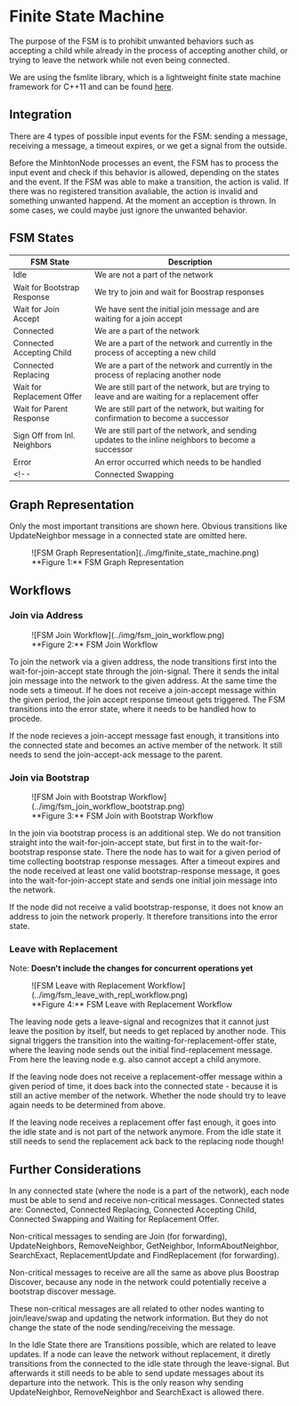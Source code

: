 # Finite State Machine

The purpose of the FSM is to prohibit unwanted behaviors such as accepting a child while already in the process of accepting another child, or trying to leave the network while not even being connected.

We are using the fsmlite library, which is a lightweight finite state machine framework for C++11 and can be found [here](https://github.com/tkem/fsmlite).

## Integration

There are 4 types of possible input events for the FSM: sending a message, receiving a message, a timeout expires, or we get a signal from the outside.

Before the MinhtonNode processes an event, the FSM has to process the input event and check if this behavior is allowed, depending on the states and the event.
If the FSM was able to make a transition, the action is valid.
If there was no registered transition avaliable, the action is invalid and something unwanted happend.
At the moment an acception is thrown.
In some cases, we could maybe just ignore the unwanted behavior.

## FSM States

| FSM State                    | Description                                                                                         |
|------------------------------|-----------------------------------------------------------------------------------------------------|
| Idle                         | We are not a part of the network                                                                    |
| Wait for Bootstrap Response  | We try to join and wait for Boostrap responses                                                      |
| Wait for Join Accept         | We have sent the initial join message and are waiting for a join accept                             |
| Connected                    | We are a part of the network                                                                        |
| Connected Accepting Child    | We are a part of the network and currently in the process of accepting a new child                  |
| Connected Replacing          | We are a part of the network and currently in the process of replacing another node                 |
| Wait for Replacement Offer   | We are still part of the network, but are trying to leave and are waiting for a replacement offer   |
| Wait for Parent Response     | We are still part of the network, but waiting for confirmation to become a successor                |
| Sign Off from Inl. Neighbors | We are still part of the network, and sending updates to the inline neighbors to become a successor |
| Error                        | An error occurred which needs to be handled                                                         |
<!--| Connected Swapping           | We are a part of the network and currently in the process of swapping our position                  |-->

## Graph Representation

Only the most important transitions are shown here. Obvious transitions like UpdateNeighbor message in a connected state are omitted here.

<figure markdown>
  <a id="fig_fsm_graph"></a>
  ![FSM Graph Representation](../img/finite_state_machine.png)
  <figcaption markdown>**Figure 1:** FSM Graph Representation</figcaption>
</figure>

## Workflows

### Join via Address

<figure markdown>
  <a id="fig_fsm_join_address"></a>
  ![FSM Join Workflow](../img/fsm_join_workflow.png)
  <figcaption markdown>**Figure 2:** FSM Join Workflow</figcaption>
</figure>

To join the network via a given address, the node transitions first into the wait-for-join-accept state through the join-signal.
There it sends the inital join message into the network to the given address.
At the same time the node sets a timeout.
If he does not receive a join-accept message within the given period, the join accept response timeout gets triggered.
The FSM transitions into the error state, where it needs to be handled how to procede.

If the node recieves a join-accept message fast enough, it transitions into the connected state and becomes an active member of the network.
It still needs to send the join-accept-ack message to the parent.

### Join via Bootstrap

<figure markdown>
  <a id="fig_fsm_join_bootstrap"></a>
  ![FSM Join with Bootstrap Workflow](../img/fsm_join_workflow_bootstrap.png)
  <figcaption markdown>**Figure 3:** FSM Join with Bootstrap Workflow</figcaption>
</figure>

In the join via bootstrap process is an additional step.
We do not transition straight into the wait-for-join-accept state, but first in to the wait-for-bootstrap response state.
There the node has to wait for a given period of time collecting bootstrap response messages.
After a timeout expires and the node received at least one valid bootstrap-response message, it goes into the wait-for-join-accept state and sends one initial join message into the network.

If the node did not receive a valid bootstrap-response, it does not know an address to join the network properly.
It therefore transitions into the error state.

### Leave with Replacement

Note: **Doesn't include the changes for concurrent operations yet**

<figure markdown>
  <a id="fig_fsm_leave"></a>
  ![FSM Leave with Replacement Workflow](../img/fsm_leave_with_repl_workflow.png)
  <figcaption markdown>**Figure 4:** FSM Leave with Replacement Workflow</figcaption>
</figure>

The leaving node gets a leave-signal and recognizes that it cannot just leave the position by itself, but needs to get replaced by another node.
This signal triggers the transition into the waiting-for-replacement-offer state, where the leaving node sends out the initial find-replacement message.
From here the leaving node e.g. also cannot accept a child anymore.

If the leaving node does not receive a replacement-offer message within a given period of time, it does back into the connected state - because it is still an active member of the network.
Whether the node should try to leave again needs to be determined from above.

If the leaving node receives a replacement offer fast enough, it goes into the idle state and is not part of the network anymore.
From the idle state it still needs to send the replacement ack back to the replacing node though!

<!--### Swap

![Figure 5](../img/fsm_swap_workflow.png "FSM Swap Workflow")

The node that is initiating the position swapping is called the initiator.
The node that the initiator wants to swap with is called the acceptor.

After the initiator gets the swap signal, the FSM transitions into the connected-swapping state.
In that state, the initiator is allowed to send the swap offer to the acceptor.
The acceptor receives the swap offer in the connected state.
The acceptor does not transition into the connected-swapping state, because for him the procedure is finished right after processing the swap offer by sending the swap ack. By then the position-swap is done for him.

The initiator receives a swap ack in the connected-swapping state and transitions back into the connected state.
If the initiator does not receive a swap ack within a certain period of time, a timeout gets triggered and the initiator transitions back into the connected state that way.-->

## Further Considerations

In any connected state (where the node is a part of the network), each node must be able to send and receive non-critical messages.
Connected states are: Connected, Connected Replacing, Connected Accepting Child, Connected Swapping and Waiting for Replacement Offer.

Non-critical messages to sending are Join (for forwarding), UpdateNeighbors, RemoveNeighbor, GetNeighbor, InformAboutNeighbor, SearchExact, ReplacementUpdate and FindReplacement (for forwarding).

Non-critical messages to receive are all the same as above plus Boostrap Discover, because any node in the network could potentially receive a bootstrap discover message.

These non-critical messages are all related to other nodes wanting to join/leave/swap and updating the network information.
But they do not change the state of the node sending/receiving the message.

In the Idle State there are Transitions possible, which are related to leave updates.
If a node can leave the network without replacement, it diretly transitions from the connected to the idle state through the leave-signal.
But afterwards it still needs to be able to send update messages about its departure into the network.
This is the only reason why sending UpdateNeighbor, RemoveNeighbor and SearchExact is allowed there.
